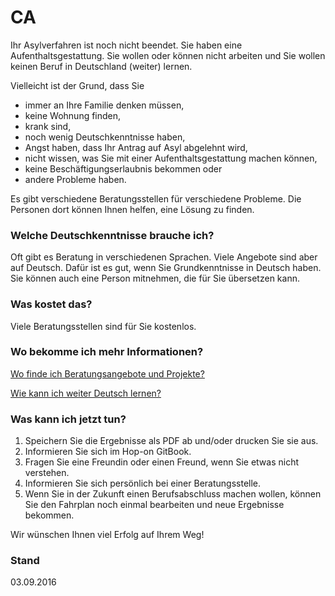 CA
==

Ihr Asylverfahren ist noch nicht beendet. Sie haben eine Aufenthaltsgestattung. Sie wollen oder können nicht arbeiten und Sie wollen keinen Beruf in Deutschland (weiter) lernen.

Vielleicht ist der Grund, dass Sie

-   immer an Ihre Familie denken müssen,
-   keine Wohnung finden,
-   krank sind,
-   noch wenig Deutschkenntnisse haben,
-   Angst haben, dass Ihr Antrag auf Asyl abgelehnt wird,
-   nicht wissen, was Sie mit einer Aufenthaltsgestattung machen können,
-   keine Beschäftigungserlaubnis bekommen oder
-   andere Probleme haben.

Es gibt verschiedene Beratungsstellen für verschiedene Probleme. Die Personen dort können Ihnen helfen, eine Lösung zu finden.

### Welche Deutschkenntnisse brauche ich?

Oft gibt es Beratung in verschiedenen Sprachen. Viele Angebote sind aber auf Deutsch. Dafür ist es gut, wenn Sie Grundkenntnisse in Deutsch haben. Sie können auch eine Person mitnehmen, die für Sie übersetzen kann.

### Was kostet das?

Viele Beratungsstellen sind für Sie kostenlos.

### Wo bekomme ich mehr Informationen?

[Wo finde ich Beratungsangebote und Projekte?](#beratung)

[Wie kann ich weiter Deutsch lernen?](#deutsch)

### Was kann ich jetzt tun?

1.  Speichern Sie die Ergebnisse als PDF ab und/oder drucken Sie sie aus.
2.  Informieren Sie sich im Hop-on GitBook.
3.  Fragen Sie eine Freundin oder einen Freund, wenn Sie etwas nicht verstehen.
4.  Informieren Sie sich persönlich bei einer Beratungsstelle.
5.  Wenn Sie in der Zukunft einen Berufsabschluss machen wollen, können Sie den Fahrplan noch einmal bearbeiten und neue Ergebnisse bekommen.

Wir wünschen Ihnen viel Erfolg auf Ihrem Weg!

### Stand

03.09.2016
